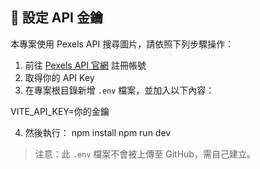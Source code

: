 ## 🔐 設定 API 金鑰

本專案使用 Pexels API 搜尋圖片，請依照下列步驟操作：

1. 前往 [Pexels API 官網](https://www.pexels.com/api/) 註冊帳號
2. 取得你的 API Key
3. 在專案根目錄新增 `.env` 檔案，並加入以下內容：

VITE_API_KEY=你的金鑰


4. 然後執行：
npm install
npm run dev


> 注意：此 `.env` 檔案不會被上傳至 GitHub，需自己建立。

